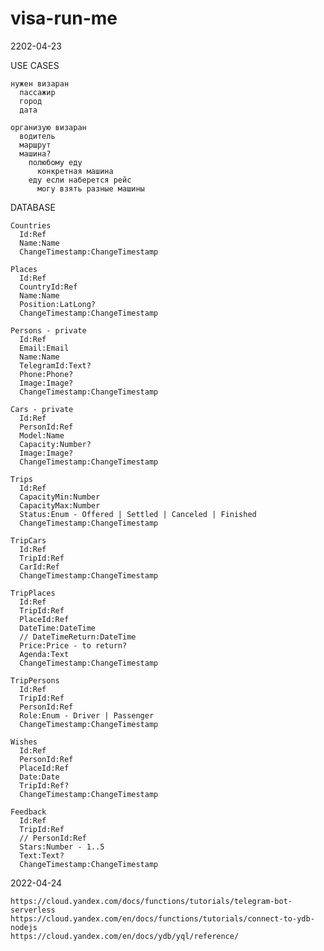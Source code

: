 # visa-run-me

2202-04-23

USE CASES

    нужен визаран
      пассажир
      город
      дата

    организую визаран
      водитель
      маршрут
      машина?
        полюбому еду
          конкретная машина
        еду если наберется рейс
          могу взять разные машины

DATABASE

    Countries
      Id:Ref
      Name:Name
      ChangeTimestamp:ChangeTimestamp

    Places
      Id:Ref
      CountryId:Ref
      Name:Name
      Position:LatLong?
      ChangeTimestamp:ChangeTimestamp

    Persons - private
      Id:Ref
      Email:Email
      Name:Name
      TelegramId:Text?
      Phone:Phone?
      Image:Image?
      ChangeTimestamp:ChangeTimestamp

    Cars - private
      Id:Ref
      PersonId:Ref
      Model:Name
      Capacity:Number?
      Image:Image?
      ChangeTimestamp:ChangeTimestamp

    Trips
      Id:Ref
      CapacityMin:Number
      CapacityMax:Number
      Status:Enum - Offered | Settled | Canceled | Finished
      ChangeTimestamp:ChangeTimestamp

    TripCars
      Id:Ref
      TripId:Ref
      CarId:Ref
      ChangeTimestamp:ChangeTimestamp

    TripPlaces
      Id:Ref
      TripId:Ref
      PlaceId:Ref
      DateTime:DateTime
      // DateTimeReturn:DateTime
      Price:Price - to return?
      Agenda:Text
      ChangeTimestamp:ChangeTimestamp

    TripPersons
      Id:Ref
      TripId:Ref
      PersonId:Ref
      Role:Enum - Driver | Passenger
      ChangeTimestamp:ChangeTimestamp

    Wishes
      Id:Ref
      PersonId:Ref
      PlaceId:Ref
      Date:Date
      TripId:Ref?
      ChangeTimestamp:ChangeTimestamp

    Feedback
      Id:Ref
      TripId:Ref
      // PersonId:Ref
      Stars:Number - 1..5
      Text:Text?
      ChangeTimestamp:ChangeTimestamp

2022-04-24

    https://cloud.yandex.com/docs/functions/tutorials/telegram-bot-serverless
    https://cloud.yandex.com/en/docs/functions/tutorials/connect-to-ydb-nodejs
    https://cloud.yandex.com/en/docs/ydb/yql/reference/
